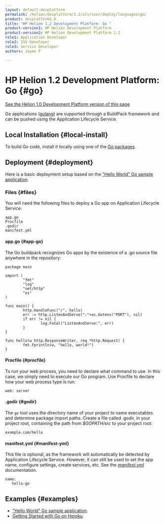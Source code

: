 ```yaml
---
layout: default-devplatform
permalink: /helion/devplatform/1.2/als/user/deploy/languages/go/
product: devplatform2.0
title: "HP Helion 1.2 Development Platform: Go "
product-version1: HP Helion Development Platform
product-version2: HP Helion Development Platform 1.2
role1: Application Developer 
role2: ISV Developer
role3: Service Developer
authors: Jayme P

---
```

<!--UNDER REVISION-->

# HP Helion 1.2 Development Platform: Go {#go}
[See the Helion 1.0 Development Platform version of this page](/als/v1/user/deploy/languages/go/)

Go applications ([golang](http://golang.org/)) are supported through a
BuildPack framework and can be pushed using the Application Lifecycle Service.

## Local Installation {#local-install}

To build Go code, install it locally using one of the [Go packages](http://code.google.com/p/go/downloads/list).

## Deployment {#deployment}

Here is a basic deployment setup based on the ["Hello World" Go sample
application](https://github.com/Stackato-Apps/go-hello-buildpack).

### Files {#files}

You will need the following files to deploy a Go app on Application Lifecycle Service:

    app.go
    Procfile
    .godir
    manifest.yml

#### app.go {#app-go}

The Go buildpack recognizes Go apps by the existence of a .go source
file anywhere in the repository:

    package main

    import (
            "fmt"
            "log"
            "net/http"
            "os"
    )

    func main() {
            http.HandleFunc("/", hello)
            err := http.ListenAndServe(":"+os.Getenv("PORT"), nil)
            if err != nil {
                    log.Fatal("ListenAndServe:", err)
            }
    }

    func hello(w http.ResponseWriter, req *http.Request) {
            fmt.Fprintln(w, "hello, world!")
    }

#### Procfile {#procfile}

To run your web process, you need to declare what command to use. In
this case, we simply need to execute our Go program. Use Procfile to
declare how your web process type is run:

    web: server

#### .godir {#godir}

The `go` tool uses the directory name of your
project to name executables and determine package import paths. Create
a file called .godir, in your project root, containing the path from
*\$GOPATH/src* to your project root:

    example.com/hello

#### manifest.yml {#manifest-yml}

This file is optional, as the framework will automatically be detected
by Application Lifecycle Service. However, it can still be used to set the app name,
configure settings, create services, etc. See the [*manifest.yml*](/helion/devplatform/1.2/als/user/deploy/manifestyml/) documentation.

	name:
	   hello-go

## Examples {#examples}

-   ["Hello World" Go sample
    application](https://github.com/Stackato-Apps/go-hello-buildpack).
-   [Getting Started with Go on
    Heroku](http://mmcgrana.github.com/2012/09/getting-started-with-go-on-heroku).

